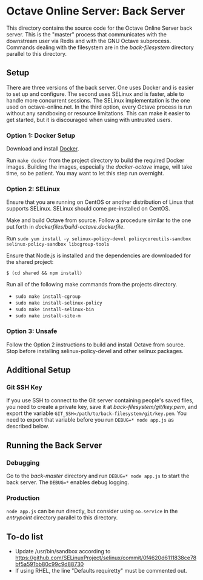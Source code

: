 Octave Online Server: Back Server
=================================

This directory contains the source code for the Octave Online Server back server.  This is the "master" process that communicates with the downstream user via Redis and with the GNU Octave subprocess.  Commands dealing with the filesystem are in the *back-filesystem* directory parallel to this directory.

## Setup

There are three versions of the back server.  One uses Docker and is easier to set up and configure.  The second uses SELinux and is faster, able to handle more concurrent sessions.  The SELinux implementation is the one used on octave-online.net.  In the third option, every Octave process is run without any sandboxing or resource limitations.  This can make it easier to get started, but it is discouraged when using with untrusted users.

### Option 1: Docker Setup

Download and install [Docker](https://www.docker.com).

Run `make docker` from the project directory to build the required Docker images.  Building the images, especially the *docker-octave* image, will take time, so be patient.  You may want to let this step run overnight.

### Option 2: SELinux

Ensure that you are running on CentOS or another distribution of Linux that supports SELinux.  SELinux should come pre-installed on CentOS.

Make and build Octave from source.  Follow a procedure similar to the one put forth in *dockerfiles/build-octave.dockerfile*.

Run `sudo yum install -y selinux-policy-devel policycoreutils-sandbox selinux-policy-sandbox libcgroup-tools`

Ensure that Node.js is installed and the dependencies are downloaded for the shared project:

	$ (cd shared && npm install)

Run all of the following make commands from the projects directory.

- `sudo make install-cgroup`
- `sudo make install-selinux-policy`
- `sudo make install-selinux-bin`
- `sudo make install-site-m`

### Option 3: Unsafe

Follow the Option 2 instructions to build and install Octave from source.  Stop before installing selinux-policy-devel and other selinux packages.

## Additional Setup

### Git SSH Key

If you use SSH to connect to the Git server containing people's saved files, you need to create a private key, save it at *back-filesystem/git/key.pem*, and export the variable `GIT_SSH=/path/to/back-filesystem/git/key.pem`.  You need to export that variable before you run `DEBUG=* node app.js` as described below.

## Running the Back Server

### Debugging

Go to the *back-master* directory and run `DEBUG=* node app.js` to start the back server.  The `DEBUG=*` enables debug logging.

### Production

`node app.js` can be run directly, but consider using `oo.service` in the *entrypoint* directory parallel to this directory.

## To-do list

- Update /usr/bin/sandbox according to https://github.com/SELinuxProject/selinux/commit/0f4620d6111838ce78bf5a591bb80c99c9d88730
- If using RHEL, the line "Defaults requiretty" must be commented out.

